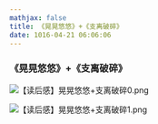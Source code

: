 ```yaml
---
mathjax: false
title: 《晃晃悠悠》+《支离破碎》
date: 1016-04-21 06:06:06
---
```


### 《晃晃悠悠》+《支离破碎》

![【读后感】晃晃悠悠+支离破碎0.png](59533ae7e4eda.png)

![【读后感】晃晃悠悠+支离破碎1.png](59533ae7d948a.png)

